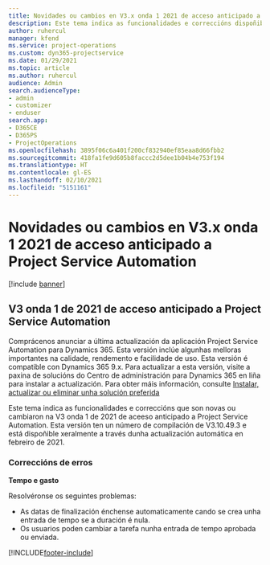 ```yaml
---
title: Novidades ou cambios en V3.x onda 1 2021 de acceso anticipado a Project Service Automation
description: Este tema indica as funcionalidades e correccións dispoñibles en na V3 onda 1 de 2021 de aceeso anticipado a Project Service Automation.
author: ruhercul
manager: kfend
ms.service: project-operations
ms.custom: dyn365-projectservice
ms.date: 01/29/2021
ms.topic: article
ms.author: ruhercul
audience: Admin
search.audienceType:
- admin
- customizer
- enduser
search.app:
- D365CE
- D365PS
- ProjectOperations
ms.openlocfilehash: 3895f06c6a401f200cf832940ef85eaa8d66fbb2
ms.sourcegitcommit: 418fa1fe9d605b8faccc2d5dee1b04b4e753f194
ms.translationtype: HT
ms.contentlocale: gl-ES
ms.lasthandoff: 02/10/2021
ms.locfileid: "5151161"
---
```

# <a name="whats-new-or-changed-in-project-service-automation-early-access-wave-1-2021-v3"></a>Novidades ou cambios en V3.x onda 1 2021 de acceso anticipado a Project Service Automation

[!include [banner](../includes/psa-now-project-operations.md)]

## <a name="project-service-automation-early-access-wave-1-2021-v3"></a>V3 onda 1 de 2021 de acceso anticipado a Project Service Automation

Comprácenos anunciar a última actualización da aplicación Project Service Automation para Dynamics 365. Esta versión inclúe algunhas melloras importantes na calidade, rendemento e facilidade de uso. Esta versión é compatible con Dynamics 365 9.x. Para actualizar a esta versión, visite a paxina de solucións do Centro de administración para Dynamics 365 en liña para instalar a actualización. Para obter máis información, consulte [Instalar, actualizar ou eliminar unha solución preferida](https://docs.microsoft.com/power-platform/admin/install-remove-preferred-solution)

Este tema indica as funcionalidades e correccións que son novas ou cambiaron na V3 onda 1 de 2021 de aceeso anticipado a Project Service Automation. Esta versión ten un número de compilación de V3.10.49.3 e está dispoñible xeralmente a través dunha actualización automática en febreiro de 2021.


### <a name="bug-fixes"></a>Correccións de erros

**Tempo e gasto**

Resolvéronse os seguintes problemas:

- As datas de finalización énchense automaticamente cando se crea unha entrada de tempo se a duración é nula.
- Os usuarios poden cambiar a tarefa nunha entrada de tempo aprobada ou enviada.


[!INCLUDE[footer-include](../includes/footer-banner.md)]